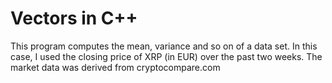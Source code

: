 # Vectors in C++
This program computes the mean, variance and so on of a data set. In this case, I used the closing price of XRP (in EUR) over the past two weeks.
The market data was derived from cryptocompare.com
